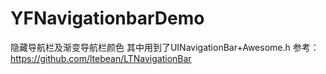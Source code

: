 # YFNavigationbarDemo
隐藏导航栏及渐变导航栏颜色
其中用到了UINavigationBar+Awesome.h
参考：https://github.com/ltebean/LTNavigationBar

